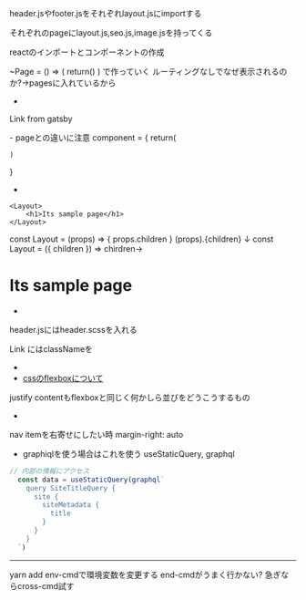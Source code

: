 header.jsやfooter.jsをそれぞれlayout.jsにimportする

それぞれのpageにlayout.js,seo.js,image.jsを持ってくる


reactのインポートとコンポーネントの作成

~Page = () => (
    return()
)
で作っていく
ルーティングなしでなぜ表示されるのか?→pagesに入れているから

-
Link from gatsby 
<Link to="">
-
pageとの違いに注意
component = {
    return(

    )
}

-

    <Layout>
        <h1>Its sample page</h1>
    </Layout>
const Layout = (props) => {
    props.children
}
(props).{children}
↓
const Layout = ({ children }) => 
chirdren→ <h1>Its sample page</h1>

-
header.jsにはheader.scssを入れる

Link にはclassNameを

-
- [cssのflexboxについて](https://coliss.com/articles/build-websites/operation/css/css3-flexbox-properties-by-scotch.html)

justify contentもflexboxと同じく何かしら並びをどうこうするもの

-
nav itemを右寄せにしたい時
margin-right: auto

- graphiqlを使う場合はこれを使う
useStaticQuery, graphql

```javascript
// 内部の情報にアクセス
  const data = useStaticQuery(graphql`
    query SiteTitleQuery {
      site {
        siteMetadata {
          title
        }
      }
    }
  `)
```

---
yarn add env-cmdで環境変数を変更する
end-cmdがうまく行かない? 急ぎならcross-cmd試す
